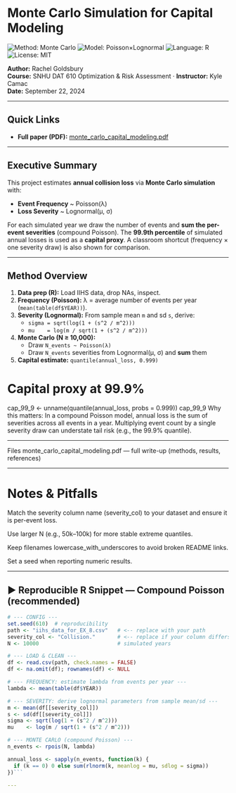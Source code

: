 # Monte Carlo Simulation for Capital Modeling

![Method: Monte Carlo](https://img.shields.io/badge/Method-Monte%20Carlo-blue)
![Model: Poisson×Lognormal](https://img.shields.io/badge/Model-Poisson%C3%97Lognormal-purple)
![Language: R](https://img.shields.io/badge/Language-R-276DC3)
![License: MIT](https://img.shields.io/badge/License-MIT-green)

**Author:** Rachel Goldsbury  
**Course:** SNHU DAT 610 Optimization & Risk Assessment · **Instructor:** Kyle Camac  
**Date:** September 22, 2024

---

## Quick Links
- **Full paper (PDF):** [monte_carlo_capital_modeling.pdf](./monte_carlo_capital_modeling.pdf)

---

## Executive Summary
This project estimates **annual collision loss** via **Monte Carlo simulation** with:
- **Event Frequency** ~ Poisson(λ)  
- **Loss Severity** ~ Lognormal(μ, σ)

For each simulated year we draw the number of events and **sum the per-event severities** (compound Poisson). The **99.9th percentile** of simulated annual losses is used as a **capital proxy**. A classroom shortcut (frequency × one severity draw) is also shown for comparison.

---

## Method Overview
1. **Data prep (R):** Load IIHS data, drop NAs, inspect.  
2. **Frequency (Poisson):** λ = average number of events per year (`mean(table(df$YEAR))`).  
3. **Severity (Lognormal):** From sample mean `m` and sd `s`, derive:
   - `sigma = sqrt(log(1 + (s^2 / m^2)))`  
   - `mu    = log(m / sqrt(1 + (s^2 / m^2)))`
4. **Monte Carlo (N ≥ 10,000):**
   - Draw `N_events ~ Poisson(λ)`  
   - Draw `N_events` severities from Lognormal(μ, σ) and **sum** them  
5. **Capital estimate:** `quantile(annual_loss, 0.999)`

# Capital proxy at 99.9%
cap_99_9 <- unname(quantile(annual_loss, probs = 0.999))
cap_99_9
Why this matters: In a compound Poisson model, annual loss is the sum of severities across all events in a year. Multiplying event count by a single severity draw can understate tail risk (e.g., the 99.9% quantile).

---

Files
monte_carlo_capital_modeling.pdf — full write-up (methods, results, references)

---

# Notes & Pitfalls
Match the severity column name (severity_col) to your dataset and ensure it is per-event loss.

Use larger N (e.g., 50k–100k) for more stable extreme quantiles.

Keep filenames lowercase_with_underscores to avoid broken README links.

Set a seed when reporting numeric results.

---

## ▶️ Reproducible R Snippet — **Compound Poisson (recommended)**
```r
# --- CONFIG ---
set.seed(610)  # reproducibility
path <- "iihs_data_for_EX_8.csv"   # <-- replace with your path
severity_col <- "Collision."       # <-- replace if your column differs
N <- 10000                         # simulated years

# --- LOAD & CLEAN ---
df <- read.csv(path, check.names = FALSE)
df <- na.omit(df); rownames(df) <- NULL

# --- FREQUENCY: estimate lambda from events per year ---
lambda <- mean(table(df$YEAR))

# --- SEVERITY: derive lognormal parameters from sample mean/sd ---
m <- mean(df[[severity_col]])
s <- sd(df[[severity_col]])
sigma <- sqrt(log(1 + (s^2 / m^2)))
mu    <- log(m / sqrt(1 + (s^2 / m^2)))

# --- MONTE CARLO (compound Poisson) ---
n_events <- rpois(N, lambda)

annual_loss <- sapply(n_events, function(k) {
  if (k == 0) 0 else sum(rlnorm(k, meanlog = mu, sdlog = sigma))
})```

---
